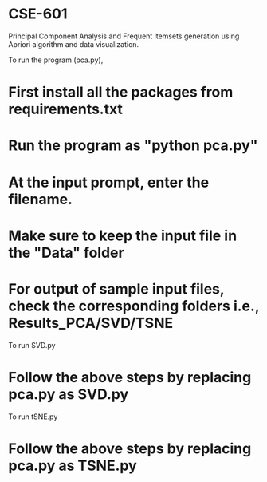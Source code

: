 # CSE-601
Principal Component Analysis and Frequent itemsets generation using Apriori algorithm and data visualization.

To run the program (pca.py),
# First install all the packages from requirements.txt
# Run the program as "python pca.py"
# At the input prompt, enter the filename.
# Make sure to keep the input file in the "Data" folder
# For output of sample input files, check the corresponding folders i.e., Results_PCA/SVD/TSNE

To run SVD.py
# Follow the above steps by replacing pca.py as SVD.py

To run tSNE.py
# Follow the above steps by replacing pca.py as TSNE.py